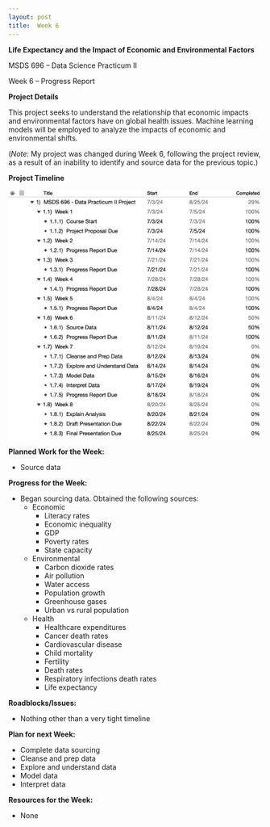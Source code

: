 ```yaml
---
layout: post
title:  Week 6
---
```

**Life Expectancy and the Impact of Economic and Environmental Factors**

MSDS 696 – Data Science Practicum II

Week 6 – Progress Report

**Project Details**

This project seeks to understand the relationship that economic impacts and environmental factors have on global health issues. Machine learning models will be employed to analyze the impacts of economic and environmental shifts.

(*Note:* My project was changed during Week 6, following the project review, as a result of an inability to identify and source data for the previous topic.)  

**Project Timeline**

![Timeline](/assets/ProjectPlan_Wk6.jpeg)

**Planned Work for the Week:**

* Source data

**Progress for the Week:**

* Began sourcing data. Obtained the following sources:
    * Economic
        * Literacy rates
        * Economic inequality
        * GDP
        * Poverty rates
        * State capacity
    * Environmental
        * Carbon dioxide rates
        * Air pollution
        * Water access
        * Population growth
        * Greenhouse gases
        * Urban vs rural population
    * Health
        * Healthcare expenditures
        * Cancer death rates
        * Cardiovascular disease
        * Child mortality
        * Fertility
        * Death rates
        * Respiratory infections death rates
        * Life expectancy

**Roadblocks/Issues:** 

* Nothing other than a very tight timeline

**Plan for next Week:**

* Complete data sourcing
* Cleanse and prep data
* Explore and understand data
* Model data
* Interpret data

**Resources for the Week:**

* None
